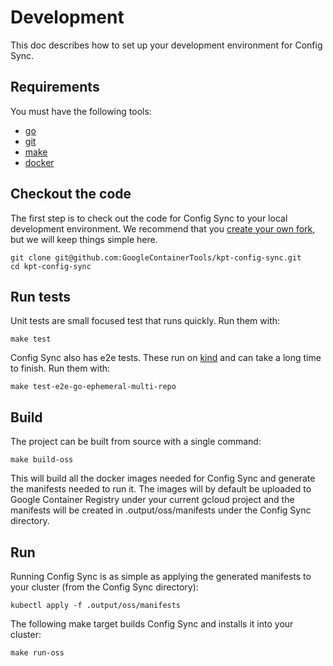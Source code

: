 # Development
This doc describes how to set up your development environment for Config Sync.

## Requirements
You must have the following tools:
* [go]
* [git]
* [make]
* [docker]

## Checkout the code
The first step is to check out the code for Config Sync to your local
development environment. We recommend that you [create your own fork], but we will
keep things simple here.

```
git clone git@github.com:GoogleContainerTools/kpt-config-sync.git
cd kpt-config-sync
```

## Run tests
Unit tests are small focused test that runs quickly. Run them with:
```
make test
```

Config Sync also has e2e tests. These run on [kind] and can take a long time
to finish. Run them with:
```
make test-e2e-go-ephemeral-multi-repo
```

## Build
The project can be built from source with a single command:

```
make build-oss
```

This will build all the docker images needed for Config Sync and generate
the manifests needed to run it. The images will by default be uploaded to 
Google Container Registry under your current gcloud project and the manifests
will be created in .output/oss/manifests under the Config Sync directory.

## Run
Running Config Sync is as simple as applying the generated manifests to your
cluster (from the Config Sync directory):

```
kubectl apply -f .output/oss/manifests
```

The following make target builds Config Sync and installs it into your cluster:

```
make run-oss
```


[go]: https://go.dev/doc/install
[git]: https://docs.github.com/en/get-started/quickstart/set-up-git
[make]: https://www.gnu.org/software/make/
[docker]: https://www.docker.com/get-started
[create your own fork]: https://docs.github.com/en/get-started/quickstart/fork-a-repo
[kind]: https://kind.sigs.k8s.io/